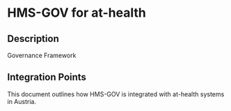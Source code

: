# HMS-GOV for at-health

## Description

Governance Framework

## Integration Points

This document outlines how HMS-GOV is integrated with at-health systems in Austria.
